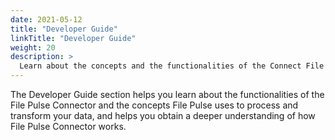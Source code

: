 ```yaml
---
date: 2021-05-12
title: "Developer Guide"
linkTitle: "Developer Guide"
weight: 20
description: >
  Learn about the concepts and the functionalities of the Connect File Pulse Plugin.
---
```


The Developer Guide section helps you learn about the functionalities of the File Pulse Connector and the concepts 
File Pulse uses to process and transform your data, and helps you obtain a deeper understanding of how File Pulse Connector works.

